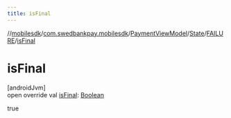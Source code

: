 ```yaml
---
title: isFinal
---
```

//[mobilesdk](../../../../../index.html)/[com.swedbankpay.mobilesdk](../../../index.html)/[PaymentViewModel](../../index.html)/[State](../index.html)/[FAILURE](index.html)/[isFinal](is-final.html)



# isFinal



[androidJvm]\
open override val [isFinal](is-final.html): [Boolean](https://kotlinlang.org/api/latest/jvm/stdlib/kotlin/-boolean/index.html)



true




